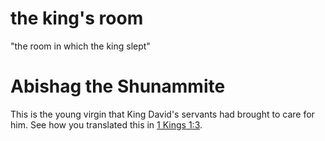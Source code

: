 # the king's room

"the room in which the king slept"

# Abishag the Shunammite

This is the young virgin that King David's servants had brought to care for him. See how you translated this in [1 Kings 1:3](../01/03.md).

